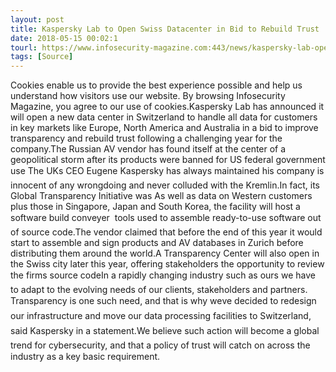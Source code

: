 ```yaml
---
layout: post
title: Kaspersky Lab to Open Swiss Datacenter in Bid to Rebuild Trust
date: 2018-05-15 00:02:1
tourl: https://www.infosecurity-magazine.com:443/news/kaspersky-lab-open-swiss/
tags: [Source]
---
```

Cookies enable us to provide the best experience possible and help us understand how visitors use our website. By browsing Infosecurity Magazine, you agree to our use of cookies.Kaspersky Lab has announced it will open a new data center in Switzerland to handle all data for customers in key markets like Europe, North America and Australia in a bid to improve transparency and rebuild trust following a challenging year for the company.The Russian AV vendor has found itself at the center of a geopolitical storm after its products were banned for US federal government use The UKs CEO Eugene Kaspersky has always maintained his company is innocent of any wrongdoing and never colluded with the Kremlin.In fact, its Global Transparency Initiative was As well as data on Western customers plus those in Singapore, Japan and South Korea, the facility will host a software build conveyer  tools used to assemble ready-to-use software out of source code.The vendor claimed that before the end of this year it would start to assemble and sign products and AV databases in Zurich before distributing them around the world.A Transparency Center will also open in the Swiss city later this year, offering stakeholders the opportunity to review the firms source codeIn a rapidly changing industry such as ours we have to adapt to the evolving needs of our clients, stakeholders and partners. Transparency is one such need, and that is why weve decided to redesign our infrastructure and move our data processing facilities to Switzerland, said Kaspersky in a statement.We believe such action will become a global trend for cybersecurity, and that a policy of trust will catch on across the industry as a key basic requirement.